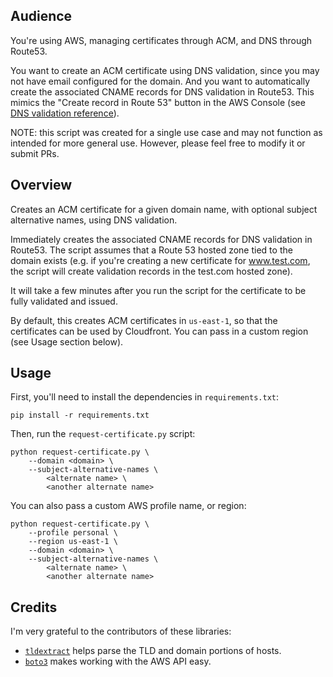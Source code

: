 ## Audience

You're using AWS, managing certificates through ACM, and DNS through Route53.

You want to create an ACM certificate using DNS validation, since you may not have email configured for the domain. And you want to automatically create the associated CNAME records for DNS validation in Route53. This mimics the "Create record in Route 53" button in the AWS Console (see [DNS validation reference](http://docs.aws.amazon.com/acm/latest/userguide/gs-acm-validate-dns.html)).

NOTE: this script was created for a single use case and may not function as intended for more general use. However, please feel free to modify it or submit PRs.

## Overview

Creates an ACM certificate for a given domain name, with optional subject alternative names, using DNS validation.

Immediately creates the associated CNAME records for DNS validation in Route53. The script assumes that a Route 53 hosted zone tied to the domain exists (e.g. if you're creating a new certificate for www.test.com, the script will create validation records in the test.com hosted zone).

It will take a few minutes after you run the script for the certificate to be fully validated and issued.

By default, this creates ACM certificates in `us-east-1`, so that the certificates can be used by Cloudfront. You can pass in a custom region (see Usage section below).

## Usage

First, you'll need to install the dependencies in `requirements.txt`:

    pip install -r requirements.txt

Then, run the `request-certificate.py` script:

    python request-certificate.py \
        --domain <domain> \
        --subject-alternative-names \
            <alternate name> \
            <another alternate name>

You can also pass a custom AWS profile name, or region:

    python request-certificate.py \
        --profile personal \
        --region us-east-1 \
        --domain <domain> \
        --subject-alternative-names \
            <alternate name> \
            <another alternate name>

## Credits

I'm very grateful to the contributors of these libraries:

* [`tldextract`](https://github.com/john-kurkowski/tldextract) helps parse the TLD and domain portions of hosts.
* [`boto3`](https://github.com/boto/boto3) makes working with the AWS API easy.
